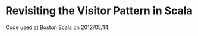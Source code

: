 Revisiting the Visitor Pattern in Scala
=======================================

Code used at Boston Scala on 2012/05/14.
